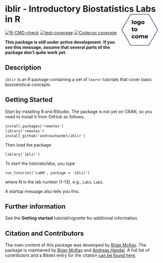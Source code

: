 
<!-- README.md is generated from README.Rmd. Please edit that file -->

# iblir - Introductory Biostatistics Labs in R <img src="man/figures/logo.png" align="right" alt="" width="120" />

<!-- badges: start -->

[![R-CMD-check](https://github.com/andreashandel/iblir/workflows/R-CMD-check/badge.svg)](https://github.com/andreashandel/iblir/actions)
[![test-coverage](https://github.com/andreashandel/iblir/workflows/test-coverage/badge.svg)](https://github.com/andreashandel/iblir/actions)
[![Codecov
coverage](https://codecov.io/gh/andreashandel/iblir/branch/main/graph/badge.svg)](https://codecov.io/gh/andreashandel/iblir?branch=main)
<!-- badges: end -->

**This package is still under active development. If you see this
message, assume that several parts of the package don’t quite work
yet.**

## Description

`iblir` is an R package containing a set of `learnr` tutorials that
cover basic biostatistical concepts.

## Getting Started

Start by installing R and RStudio. The package is not yet on CRAN, so
you need to install it from GitHub as follows.

    install.packages('remotes')
    library('remotes')
    install_github('andreashandel/iblir')

Then load the package

    library('iblir')

To start the tutorials/labs, you type

    run_tutorial('LabN', package = 'iblir')

where N is the lab number (1-13), e.g., `Lab1`, `Lab2`.

A startup message also tells you this.

## Further information

See the **Getting started** tutorial/vignette for additional
information.

## Citation and Contributors

The main content of this package was developed by [Brian
McKay](https://brianmckay.netlify.app/). The package is maintained by
[Brian McKay](https://brianmckay.netlify.app/) and [Andreas
Handel](https://www.andreashandel.com/). A full list of contributors and
a Bibtex entry for the citation [can be found
here](https://andreashandel.github.io/iblir/authors.html).
